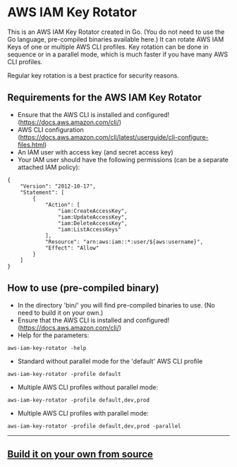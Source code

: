 # AWS IAM Key Rotator

This is an AWS IAM Key Rotator created in Go. (You do not need to use the Go language, pre-compiled binaries available here.)
It can rotate AWS IAM Keys of one or multiple AWS CLI profiles.
Key rotation can be done in sequence or in a parallel mode, which is much faster if you have many AWS CLI profiles.

Regular key rotation is a best practice for security reasons.


## Requirements for the AWS IAM Key Rotator
 * Ensure that the AWS CLI is installed and configured! (https://docs.aws.amazon.com/cli/)
 * AWS CLI configuration (https://docs.aws.amazon.com/cli/latest/userguide/cli-configure-files.html)
 * An IAM user with access key (and secret access key)
 * Your IAM user should have the following permissions (can be a separate attached IAM policy):
```
{
    "Version": "2012-10-17",
    "Statement": [
        {
            "Action": [
                "iam:CreateAccessKey",
                "iam:UpdateAccessKey",
                "iam:DeleteAccessKey",
                "iam:ListAccessKeys"
            ],
            "Resource": "arn:aws:iam::*:user/${aws:username}",
            "Effect": "Allow"
        }
    ]
}
```


## How to use (pre-compiled binary)
 * In the directory 'bin/' you will find pre-compiled binaries to use. (No need to build it on your own.)
 * Ensure that the AWS CLI is installed and configured! (https://docs.aws.amazon.com/cli/)
 * Help for the parameters:
```
aws-iam-key-rotator -help
```
 * Standard without parallel mode for the 'default' AWS CLI profile
```
aws-iam-key-rotator -profile default
```
 * Multiple AWS CLI profiles without parallel mode:
```
aws-iam-key-rotator -profile default,dev,prod
```
 * Multiple AWS CLI profiles with parallel mode:
```
aws-iam-key-rotator -profile default,dev,prod -parallel
```


---
## [Build it on your own from source](doc/build.md)
